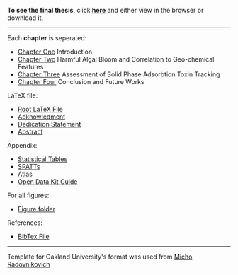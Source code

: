 **To see the final thesis**, click **[here](/main.pdf)** and either view in the browser or download it.

---

Each **chapter** is seperated:
- [Chapter One](/chapter1.tex) Introduction
- [Chapter Two](/chapter2.tex) Harmful Algal Bloom and Correlation to Geo-chemical Features
- [Chapter Three](/chapter3.tex) Assessment of Solid Phase Adsorbtion Toxin Tracking
- [Chapter Four](/chapter4.tex) Conclusion and Future Works

LaTeX file:
- [Root LaTeX File](/main.tex)
- [Acknowledment](/acknowledgements.tex)
- [Dedication Statement](/dedication.tex)
- [Abstract](/abstract.tex)

Appendix:
- [Statistical Tables](/tables.tex)
- [SPATTs](/spatts.tex)
- [Atlas](/atlas.tex)
- [Open Data Kit Guide](/odk.tex) 

For all figures:
- [Figure folder](/figures)

References:
- [BibTex File](/references.bib)


---
Template for Oakland University's format was used from [Micho Radovnikovich](https://bitbucket.org/robustify/grizz_thesis_tex)



